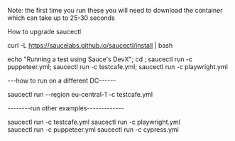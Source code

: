 Note: the first time you run these you will need to download the container which can take up to 25-30 seconds

How to upgrade saucectl 

curl -L https://saucelabs.github.io/saucectl/install | bash


echo "Running a test using Sauce's DevX"; cd <directorywhereyoudownloadedorclonedthesource>; saucectl run -c puppeteer.yml; saucectl run -c testcafe.yml; saucectl run -c playwright.yml

---how to run on a different DC------

saucectl run --region eu-central-1 -c testcafe.yml

--------run other examples-------------

saucectl run -c testcafe.yml
saucectl run -c playwright.yml	
saucectl run -c puppeteer.yml
saucectl run -c cypress.yml
